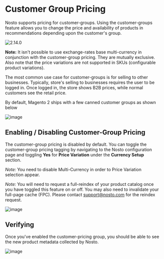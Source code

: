 # Customer Group Pricing

Nosto supports pricing for customer-groups. Using the customer-groups feature allows you to change the price and availability of products in recommendations depending upon the customer's group.

![2.14.0](https://img.shields.io/badge/nosto-2.14.0-red.svg)

**Note:** It isn't possible to use exchange-rates base multi-currency in conjunction with the customer-group pricing. They are mutually exclusive. Also note that the price variations are not supported in SKUs \(configurable product variations\).

The most common use case for customer-groups is for selling to other businesses. Typically, store's selling to businesses requires the user to be logged in. Once logged in, the store shows B2B prices, while normal customers see the retail price.

By default, Magento 2 ships with a few canned customer groups as shown below

![image](https://user-images.githubusercontent.com/2778820/47842852-83d77a00-ddc6-11e8-9d2f-25593bea2a42.png)

## Enabling / Disabling Customer-Group Pricing

The customer-group pricing is disabled by default. You can toggle the customer-group pricing tagging by navigating to the Nosto configuration page and toggling **Yes** for **Price Variation** under the **Currency Setup** section.

_Note:_ You need to disable Multi-Currency in order to Price Variation selection appear.

_Note:_ You will need to request a full-reindex of your product catalog once you have toggled this feature on or off. You may also need to invalidate your full-page cache \(FPC\). Please contact support@nosto.com for the reindex request.

![image](https://user-images.githubusercontent.com/2778820/47842898-a5d0fc80-ddc6-11e8-85cb-f61fc29017d4.png)

## Verifying

Once you've enabled the customer-pricing group, you should be able to see the new product metadata collected by Nosto.

![image](https://user-images.githubusercontent.com/2778820/47843614-d9ad2180-ddc8-11e8-9419-bd668fb1742a.png)

